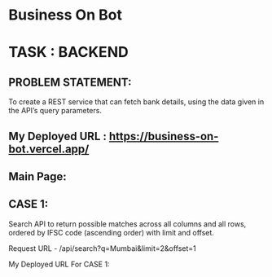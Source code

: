 # Business On Bot
# TASK : BACKEND

## PROBLEM STATEMENT:
To create a REST service that can fetch bank details, using the data given in the API’s query parameters. 

## My Deployed URL : https://business-on-bot.vercel.app/
## Main Page:

## CASE 1:
Search API to return possible matches across all columns and all rows, ordered by IFSC code (ascending order) with limit and offset.

Request URL  - /api/search?q=Mumbai&limit=2&offset=1

My Deployed URL For CASE 1: 
